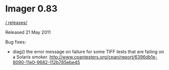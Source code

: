 # Imager 0.83

[ / ](..) [releases/](./)

Released 21 May 2011

Bug fixes:

- diag() the error message on failure for some TIFF tests that are failing on a Solaris smoker. http://www.cpantesters.org/cpan/report/6396db1e-8090-11e0-9682-112b785ebe45